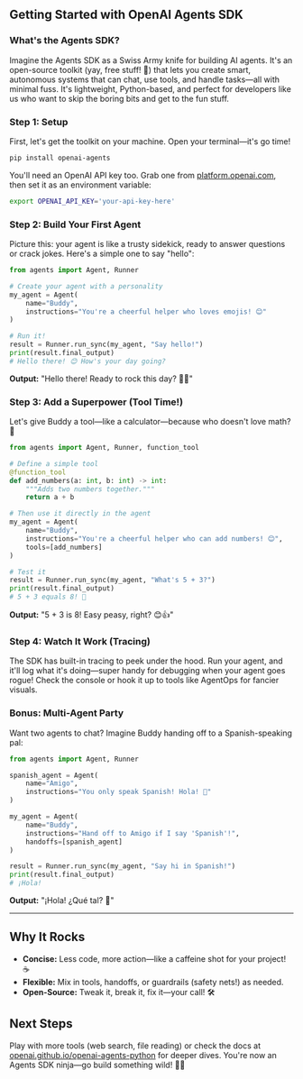 ## Getting Started with OpenAI Agents SDK

### What's the Agents SDK?
Imagine the Agents SDK as a Swiss Army knife for building AI agents. It's an open-source toolkit (yay, free stuff! 🎉) that lets you create smart, autonomous systems that can chat, use tools, and handle tasks—all with minimal fuss. It's lightweight, Python-based, and perfect for developers like us who want to skip the boring bits and get to the fun stuff.

### Step 1: Setup
First, let's get the toolkit on your machine. Open your terminal—it's go time!

```bash
pip install openai-agents
```

You'll need an OpenAI API key too. Grab one from [platform.openai.com](https://platform.openai.com), then set it as an environment variable:

```bash
export OPENAI_API_KEY='your-api-key-here'
```

### Step 2: Build Your First Agent
Picture this: your agent is like a trusty sidekick, ready to answer questions or crack jokes. Here's a simple one to say "hello":

```python
from agents import Agent, Runner

# Create your agent with a personality
my_agent = Agent(
    name="Buddy",
    instructions="You're a cheerful helper who loves emojis! 😊"
)

# Run it!
result = Runner.run_sync(my_agent, "Say hello!")
print(result.final_output)
# Hello there! 😊 How's your day going?
```

**Output:** "Hello there! Ready to rock this day? 🚀😊"

### Step 3: Add a Superpower (Tool Time!)
Let's give Buddy a tool—like a calculator—because who doesn't love math? 🧮

```python
from agents import Agent, Runner, function_tool

# Define a simple tool
@function_tool
def add_numbers(a: int, b: int) -> int:
    """Adds two numbers together."""
    return a + b

# Then use it directly in the agent
my_agent = Agent(
    name="Buddy",
    instructions="You're a cheerful helper who can add numbers! 😊",
    tools=[add_numbers]
)

# Test it
result = Runner.run_sync(my_agent, "What's 5 + 3?")
print(result.final_output)
# 5 + 3 equals 8! 🎉
```

**Output:** "5 + 3 is 8! Easy peasy, right? 😊👍"

### Step 4: Watch It Work (Tracing)
The SDK has built-in tracing to peek under the hood. Run your agent, and it'll log what it's doing—super handy for debugging when your agent goes rogue! Check the console or hook it up to tools like AgentOps for fancier visuals.

### Bonus: Multi-Agent Party
Want two agents to chat? Imagine Buddy handing off to a Spanish-speaking pal:

```python
from agents import Agent, Runner

spanish_agent = Agent(
    name="Amigo",
    instructions="You only speak Spanish! Hola! 👋"
)

my_agent = Agent(
    name="Buddy",
    instructions="Hand off to Amigo if I say 'Spanish'!",
    handoffs=[spanish_agent]
)

result = Runner.run_sync(my_agent, "Say hi in Spanish!")
print(result.final_output)
# ¡Hola!
```

**Output:** "¡Hola! ¿Qué tal? 👋"

---

## Why It Rocks
- **Concise:** Less code, more action—like a caffeine shot for your project! ☕
- **Flexible:** Mix in tools, handoffs, or guardrails (safety nets!) as needed.
- **Open-Source:** Tweak it, break it, fix it—your call! 🛠️

## Next Steps
Play with more tools (web search, file reading) or check the docs at [openai.github.io/openai-agents-python](https://openai.github.io/openai-agents-python) for deeper dives. You're now an Agents SDK ninja—go build something wild! 🥷✨

<br>
